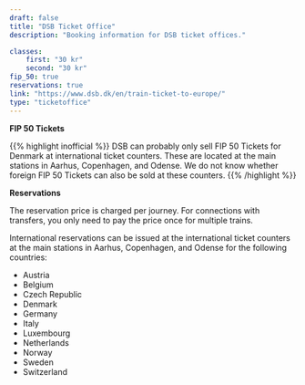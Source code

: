 ```yaml
---
draft: false
title: "DSB Ticket Office"
description: "Booking information for DSB ticket offices."

classes:
    first: "30 kr"
    second: "30 kr"
fip_50: true
reservations: true
link: "https://www.dsb.dk/en/train-ticket-to-europe/"
type: "ticketoffice"
---
```


**FIP 50 Tickets**

{{% highlight inofficial %}}
DSB can probably only sell FIP 50 Tickets for Denmark at international ticket counters. These are located at the main stations in Aarhus, Copenhagen, and Odense. We do not know whether foreign FIP 50 Tickets can also be sold at these counters.
{{% /highlight %}}

**Reservations**

The reservation price is charged per journey. For connections with transfers, you only need to pay the price once for multiple trains.

International reservations can be issued at the international ticket counters at the main stations in Aarhus, Copenhagen, and Odense for the following countries:

- Austria
- Belgium
- Czech Republic
- Denmark
- Germany
- Italy
- Luxembourg
- Netherlands
- Norway
- Sweden
- Switzerland
